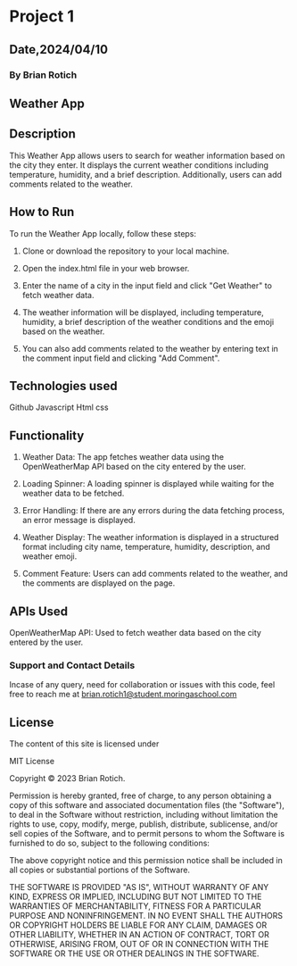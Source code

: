 # Project 1

## Date,2024/04/10

### By Brian Rotich

## Weather App

## Description

This Weather App allows users to search for weather information based on the city they enter. It displays the current weather conditions including temperature, humidity, and a brief description. Additionally, users can add comments related to the weather.

## How to Run

To run the Weather App locally, follow these steps:

1. Clone or download the repository to your local machine.

2. Open the index.html file in your web browser.

3. Enter the name of a city in the input field and click "Get Weather" to fetch weather data.

4. The weather information will be displayed, including temperature, humidity, a brief description of the weather conditions and the emoji based on the weather.

5. You can also add comments related to the weather by entering text in the comment input field and clicking "Add Comment".

## Technologies used

   Github
   Javascript
   Html
   css

## Functionality

1. Weather Data: The app fetches weather data using the OpenWeatherMap API based on the city entered by the user.

2. Loading Spinner: A loading spinner is displayed while waiting for the weather data to be fetched.

3. Error Handling: If there are any errors during the data fetching process, an error message is displayed.

4. Weather Display: The weather information is displayed in a structured format including city name, temperature, humidity, description, and weather emoji.

5. Comment Feature: Users can add comments related to the weather, and the comments are displayed on the page.

## APIs Used

OpenWeatherMap API: Used to fetch weather data based on the city entered by the user.

### Support and Contact Details

Incase of any query, need for collaboration or issues with this code, feel free to reach me at <brian.rotich1@student.moringaschool.com>

## License

The content of this site is licensed under

MIT License

Copyright © 2023 Brian Rotich.

Permission is hereby granted, free of charge, to any person obtaining a copy of this software and associated documentation files (the "Software"), to deal in the Software without restriction, including without limitation the rights to use, copy, modify, merge, publish, distribute, sublicense, and/or sell copies of the Software, and to permit persons to whom the Software is furnished to do so, subject to the following conditions:

The above copyright notice and this permission notice shall be included in all copies or substantial portions of the Software.

THE SOFTWARE IS PROVIDED "AS IS", WITHOUT WARRANTY OF ANY KIND, EXPRESS OR IMPLIED, INCLUDING BUT NOT LIMITED TO THE WARRANTIES OF MERCHANTABILITY, FITNESS FOR A PARTICULAR PURPOSE AND NONINFRINGEMENT. IN NO EVENT SHALL THE AUTHORS OR COPYRIGHT HOLDERS BE LIABLE FOR ANY CLAIM, DAMAGES OR OTHER LIABILITY, WHETHER IN AN ACTION OF CONTRACT, TORT OR OTHERWISE, ARISING FROM, OUT OF OR IN CONNECTION WITH THE SOFTWARE OR THE USE OR OTHER DEALINGS IN THE SOFTWARE.
